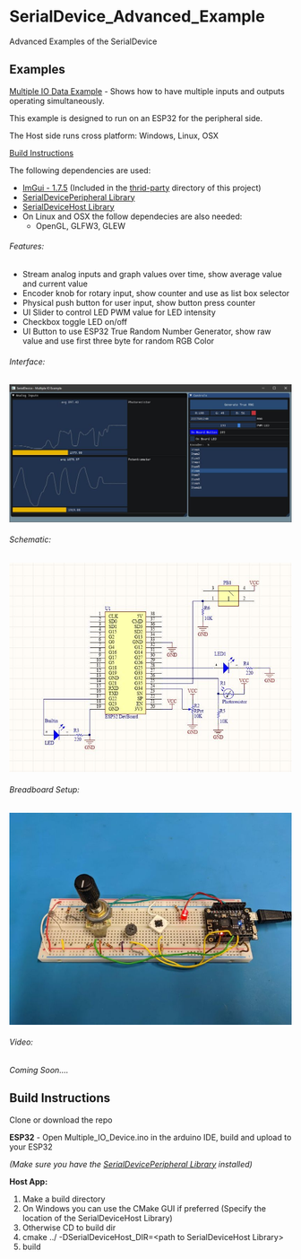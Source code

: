 # SerialDevice_Advanced_Example
Advanced Examples of the SerialDevice

**Examples**
-

[Multiple IO Data Example](SerialDevice_Multiple_IO/) - Shows how to have multiple inputs and outputs operating simultaneously.

This example is designed to run on an ESP32 for the peripheral side.

The Host side runs cross platform: Windows, Linux, OSX

[Build Instructions](#build-instructions)

The following dependencies are used:
* [ImGui - 1.7.5](https://github.com/ocornut/imgui/tree/v1.75) (Included in the [thrid-party](SerialDevice_Multiple_IO/Host_App/third-party/) directory of this project)
* [SerialDevicePeripheral Library](https://github.com/circuitsforfun/SerialDevicePeripheral)
* [SerialDeviceHost Library](https://github.com/circuitsforfun/SerialDeviceHost)
* On Linux and OSX the follow dependecies are also needed:
    * OpenGL, GLFW3, GLEW

###### Features:
* Stream analog inputs and graph values over time, show average value and current value
* Encoder knob for rotary input, show counter and use as list box selector
* Physical push button for user input, show button press counter
* UI Slider to control LED PWM value for LED intensity
* Checkbox toggle LED on/off
* UI Button to use ESP32 True Random Number Generator, show raw value and use first three byte for random RGB Color

###### Interface:

![MultipleIOExampleGUI](img/Multiple_IO_GUI.jpg)

###### Schematic:

![MultipleIOSchematic](img/Multiple_IO_Schematic.jpg)

###### Breadboard Setup:

![MultipleIOBreadboard](img/BB_Setup.jpg)

###### Video:

_Coming Soon...._


## Build Instructions

Clone or download the repo

**ESP32** - Open Multiple_IO_Device.ino in the arduino IDE, build and upload to your ESP32

_(Make sure you have the [SerialDevicePeripheral Library](https://github.com/circuitsforfun/SerialDevicePeripheral) installed)_  

**Host App:**
1. Make a build directory
2. On Windows you can use the CMake GUI if preferred (Specify the location of the SerialDeviceHost Library)
3. Otherwise CD to build dir
4. cmake ../ -DSerialDeviceHost_DIR=\<path to SerialDeviceHost Library>
5. build

